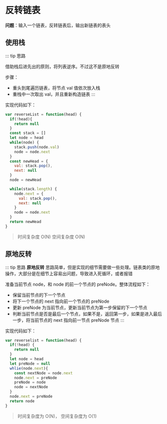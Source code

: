 # 反转链表

**问题**：输入一个链表，反转链表后，输出新链表的表头

## 使用栈

::: tip 思路

借助栈后进先出的原则，将列表逆序。不过这不是原地反转

步骤：

- 重头到尾遍历链表，将节点 val 值依次放入栈
- 重栈中一次取出 val，并且重新构造链表
:::

实现代码如下：

```js
var reverseList = function(head) {
  if(!head){
    return null
  }
  const stack = []
  let node = head
  while(node) {
    stack.push(node.val)
    node = node.next
  }
  const newHead = {
    val: stack.pop(),
    next: null
  }
  node = newHead

  while(stack.length) {
    node.next = {
      val: stack.pop(),
      next: null
    }
    node = node.next
  }
  return newHead
}
```

> 时间复杂度 O(N) 空间复杂度 O(N)

## 原地反转

::: tip 思路
**原地反转** 思路简单，但是实现的细节需要做一些处理。链表类的原地操作，大部分是在细节上容易出问题，导致进入死循环，或者报错

准备当前节点 node，和 node 的前一个节点的 preNode。整体流程如下：

- 保留当前节点的下一个节点
- 将下一个节点的 next 指向前一个节点的 preNode
- 更新 preNode 为当前节点，更新当前节点为第一步保留的下一个节点
- 判断当前节点是否是最后一个节点，如果不是，返回第一步，如果是进入最后一步，将当前节点的 next 指向前一节点 preNode 节点
:::

实现代码如下：

```js
var reverselist = function(head) {
  if(!head) {
    return null
  }
  let node = head
  let preNode = null
  whlie(node.next){
    const nextNode = node.next
    node.next = preNode
    preNode = node
    node = nextNode
  }
  node.next = preNode
  return node
}
```

> 时间复杂度为 O(N)， 空间复杂度为 O(1)
